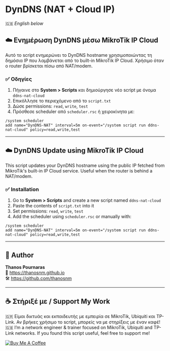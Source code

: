 # DynDNS (NAT + Cloud IP)

🇬🇧 *English below*

## ☁️ Ενημέρωση DynDNS μέσω MikroTik IP Cloud

Αυτό το script ενημερώνει το DynDNS hostname χρησιμοποιώντας τη δημόσια IP που λαμβάνεται από το built-in MikroTik IP Cloud. Χρήσιμο όταν ο router βρίσκεται πίσω από NAT/modem.

### ✅ Οδηγίες

1. Πήγαινε στο **System > Scripts** και δημιούργησε νέο script με όνομα `ddns-nat-cloud`
2. Επικόλλησε το περιεχόμενο από το `script.txt`
3. Δώσε permissions: `read`, `write`, `test`
4. Πρόσθεσε scheduler από `scheduler.rsc` ή χειροκίνητα με:

```shell
/system scheduler
add name="DynDNS-NAT" interval=5m on-event="/system script run ddns-nat-cloud" policy=read,write,test
```

---

## ☁️ DynDNS Update using MikroTik IP Cloud

This script updates your DynDNS hostname using the public IP fetched from MikroTik's built-in IP Cloud service. Useful when the router is behind a NAT/modem.

### ✅ Installation

1. Go to **System > Scripts** and create a new script named `ddns-nat-cloud`
2. Paste the contents of `script.txt` into it
3. Set permissions: `read`, `write`, `test`
4. Add the scheduler using `scheduler.rsc` or manually with:

```shell
/system scheduler
add name="DynDNS-NAT" interval=5m on-event="/system script run ddns-nat-cloud" policy=read,write,test
```

---

## 👤 Author

**Thanos Pournaras**  
🔗 https://thanosnm.github.io  
🛠️ https://github.com/thanosnm


---

## ☕ Στήριξέ με / Support My Work

🇬🇷 Είμαι δικτυάς και εκπαιδευτής με εμπειρία σε MikroTik, Ubiquiti και TP-Link. Αν βρήκες χρήσιμο το script, μπορείς να με στηρίξεις με έναν καφέ!  
🇬🇧 I’m a network engineer & trainer focused on MikroTik, Ubiquiti and TP-Link networks. If you found this script useful, feel free to support me!

[![Buy Me A Coffee](https://img.buymeacoffee.com/button-api/?text=Buy%20me%20a%20coffee&emoji=☕&slug=pournarasaa&button_colour=FFDD00&font_colour=000000&font_family=Arial&outline_colour=000000&coffee_colour=ffffff)](https://buymeacoffee.com/pournarasaa)
